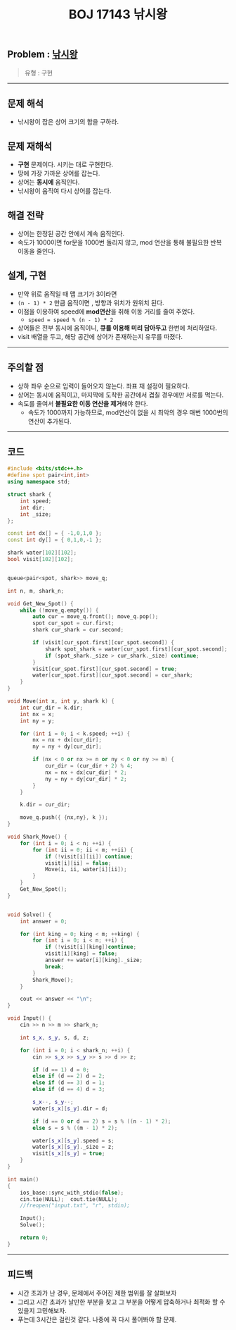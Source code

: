 ﻿---
title: BOJ 17143 낚시왕
#date: 2020-01-01-00:00
categories:
- PS

tags:
- baekjoon
- PS
- Problem Solve
- 구현
- 삼성 기출

---

## Problem : [낚시왕](https://www.acmicpc.net/problem/17143)
> 유형 : 구현

---

## 문제 해석

* 낚시왕이 잡은 상어 크기의 합을 구하라.

## 문제 재해석

* **구현** 문제이다. 시키는 대로 구현한다.
* 땅에 가장 가까운 상어를 잡는다.
* 상어는 **동시에** 움직인다.
* 낚시왕이 움직여 다시 상어를 잡는다.

## 해결 전략

* 상어는 한정된 공간 안에서 계속 움직인다.
* 속도가 1000이면 for문을 1000번 돌리지 않고, mod 연산을 통해 불필요한 반복 이동을 줄인다.

## 설계, 구현

* 만약 위로 움직일 때 맵 크기가 3이라면
* `(n - 1) * 2` 만큼 움직이면 , 방향과 위치가 원위치 된다.
* 이점을 이용하여 speed에 **mod연산**을 취해 이동 거리를 줄여 주었다.
	* `speed = speed % (n - 1) * 2`
* 상어들은 전부 동시에 움직이니, **큐를 이용해 미리 담아두고** 한번에 처리하였다.
* visit 배열을 두고, 해당 공간에 상어가 존재하는지 유무를 따졌다.


---

## 주의할 점

* 상하 좌우 순으로 입력이 들어오지 않는다. 좌표 재 설정이 필요하다.
* 상어는 동시에 움직이고, 마지막에 도착한 공간에서 겹칠 경우에만 서로를 먹는다.
* 속도를 줄여서 **불필요한 이동 연산을 제거**해야 한다.
	* 속도가 1000까지 가능하므로,  mod연산이 없을 시 최악의 경우 매번 1000번의 연산이 추가된다.

---

## 코드

```c++
#include <bits/stdc++.h>
#define spot pair<int,int>
using namespace std;

struct shark {
    int speed;
    int dir;
    int _size;
};

const int dx[] = { -1,0,1,0 };
const int dy[] = { 0,1,0,-1 };

shark water[102][102];
bool visit[102][102];


queue<pair<spot, shark>> move_q;

int n, m, shark_n;

void Get_New_Spot() {
    while (!move_q.empty()) {
        auto cur = move_q.front(); move_q.pop();
        spot cur_spot = cur.first;
        shark cur_shark = cur.second;

        if (visit[cur_spot.first][cur_spot.second]) {
            shark spot_shark = water[cur_spot.first][cur_spot.second];
            if (spot_shark._size > cur_shark._size) continue;
        }
        visit[cur_spot.first][cur_spot.second] = true;
        water[cur_spot.first][cur_spot.second] = cur_shark;
    }
}

void Move(int x, int y, shark k) {
    int cur_dir = k.dir;
    int nx = x;
    int ny = y;

    for (int i = 0; i < k.speed; ++i) {
        nx = nx + dx[cur_dir];
        ny = ny + dy[cur_dir];

        if (nx < 0 or nx >= n or ny < 0 or ny >= m) {
            cur_dir = (cur_dir + 2) % 4;
            nx = nx + dx[cur_dir] * 2;
            ny = ny + dy[cur_dir] * 2;
        }
    }

    k.dir = cur_dir;

    move_q.push({ {nx,ny}, k });
}

void Shark_Move() {
    for (int i = 0; i < n; ++i) {
        for (int ii = 0; ii < m; ++ii) {
            if (!visit[i][ii]) continue;
            visit[i][ii] = false;
            Move(i, ii, water[i][ii]);
        }
    }
    Get_New_Spot();
}


void Solve() {
    int answer = 0;

    for (int king = 0; king < m; ++king) {
        for (int i = 0; i < n; ++i) {
            if (!visit[i][king])continue;
            visit[i][king] = false;
            answer += water[i][king]._size;
            break;
        }
        Shark_Move();
    }

    cout << answer << "\n";
}

void Input() {
    cin >> n >> m >> shark_n;

    int s_x, s_y, s, d, z;

    for (int i = 0; i < shark_n; ++i) {
        cin >> s_x >> s_y >> s >> d >> z;

        if (d == 1) d = 0;
        else if (d == 2) d = 2;
        else if (d == 3) d = 1;
        else if (d == 4) d = 3;

        s_x--, s_y--;
        water[s_x][s_y].dir = d;

        if (d == 0 or d == 2) s = s % ((n - 1) * 2);
        else s = s % ((m - 1) * 2);

        water[s_x][s_y].speed = s;
        water[s_x][s_y]._size = z;
        visit[s_x][s_y] = true;
    }
}

int main()
{
    ios_base::sync_with_stdio(false);
    cin.tie(NULL);  cout.tie(NULL);
    //freopen("input.txt", "r", stdin);

    Input();
    Solve();

    return 0;
}
```


---



## 피드백

* 시간 초과가 난 경우, 문제에서 주어진 제한 범위를 잘 살펴보자
* 그리고 시간 초과가 날만한 부분을 찾고 그 부분을 어떻게 압축하거나 최적화 할 수 있을지 고민해보자.
* 푸는데 3시간은 걸린것 같다. 나중에 꼭 다시 풀어봐야 할 문제.